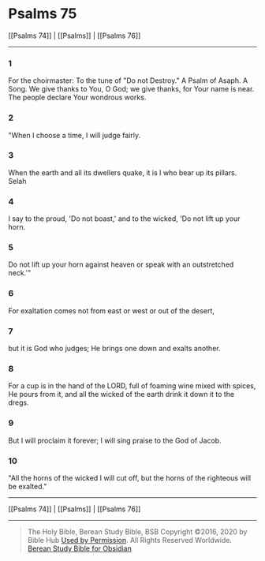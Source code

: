 # Psalms 75

[[Psalms 74]] | [[Psalms]] | [[Psalms 76]]

---

### 1
For the choirmaster: To the tune of "Do not Destroy." A Psalm of Asaph. A Song. We give thanks to You, O God; we give thanks, for Your name is near. The people declare Your wondrous works.

### 2
"When I choose a time, I will judge fairly.

### 3
When the earth and all its dwellers quake, it is I who bear up its pillars. Selah

### 4
I say to the proud, 'Do not boast,' and to the wicked, 'Do not lift up your horn.

### 5
Do not lift up your horn against heaven or speak with an outstretched neck.'"

### 6
For exaltation comes not from east or west or out of the desert,

### 7
but it is God who judges; He brings one down and exalts another.

### 8
For a cup is in the hand of the LORD, full of foaming wine mixed with spices, He pours from it, and all the wicked of the earth drink it down it to the dregs.

### 9
But I will proclaim it forever; I will sing praise to the God of Jacob.

### 10
"All the horns of the wicked I will cut off, but the horns of the righteous will be exalted."

---

[[Psalms 74]] | [[Psalms]] | [[Psalms 76]]

---

> The Holy Bible, Berean Study Bible, BSB
> Copyright &copy;2016, 2020 by Bible Hub
> [Used by Permission](https://berean.bible/terms.htm). All Rights Reserved Worldwide.
> [Berean Study Bible for Obsidian](https://github.com/gapmiss/berean-study-bible-for-obsidian)

